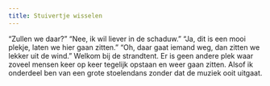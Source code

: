 ```yaml
---
title: Stuivertje wisselen
---
```

“Zullen we daar?” “Nee, ik wil liever in de schaduw.” “Ja, dit is een mooi plekje, laten we hier gaan zitten.” “Oh, daar gaat iemand weg, dan zitten we lekker uit de wind.” Welkom bij de strandtent. Er is geen andere plek waar zoveel mensen keer op keer tegelijk opstaan en weer gaan zitten. Alsof ik onderdeel ben van een grote stoelendans zonder dat de muziek ooit uitgaat.
